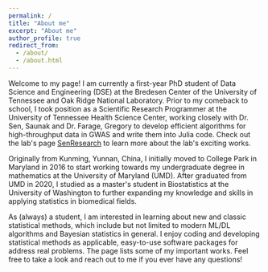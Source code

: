 ```yaml
---
permalink: /
title: "About me"
excerpt: "About me"
author_profile: true
redirect_from: 
  - /about/
  - /about.html
---
```


Welcome to my page! I am currently a first-year PhD student of Data Science and Engineering (DSE) at the Bredesen Center of the University of Tennessee and Oak Ridge National Laboratory. Prior to my comeback to school, I took position as a Scientific Research Programmer at the University of Tennessee Health Science Center, working closely with Dr. Sen, Saunak and Dr. Farage, Gregory to develop efficient algorithms for high-throughput data in GWAS and write them into Julia code. Check out the lab's page [SenResearch](http://www.senresearch.org/) to learn more about the lab's exciting works.
 
Originally from Kunming, Yunnan, China, I initially moved to College Park in Maryland in 2016 to start working towards my undergraduate degree in mathematics at the University of Maryland (UMD). After graduated from UMD in 2020, I studied as a master's student in Biostatistics at the University of Washington to further expanding my knowledge and skills in applying statistics in biomedical fields.

As (always) a student, I am interested in learning about new and classic statistical methods, which include but not limited to modern ML/DL algorithms and Bayesian statistics in general. I enjoy coding and developing statistical methods as applicable, easy-to-use software packages for address real problems. The page lists some of my important works. Feel free to take a look and reach out to me if you ever have any questions!


